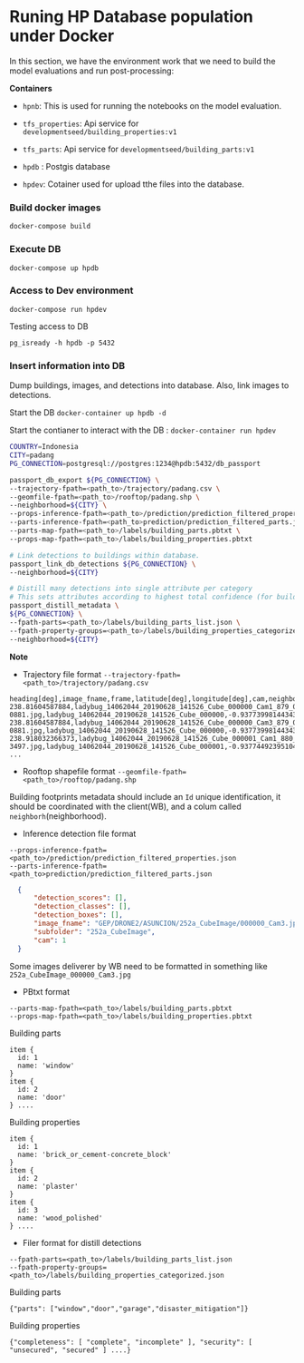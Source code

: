 
# Runing HP Database population under Docker

In this section, we have the environment work that we need to build the model evaluations and run post-processing:

**Containers**

- `hpnb`: This is used for running the notebooks on the model evaluation.

- `tfs_properties`:  Api service for `developmentseed/building_properties:v1`

- `tfs_parts`: Api service for `developmentseed/building_parts:v1`

- `hpdb` : Postgis database

-  `hpdev`: Cotainer used for upload tthe files into the database.

### Build docker images


```
docker-compose build
```

### Execute DB

```
docker-compose up hpdb
```

### Access to Dev environment

```
docker-compose run hpdev
```

Testing access to DB

```
pg_isready -h hpdb -p 5432
```

### Insert information into DB

Dump buildings, images, and detections into database. Also, link images to detections.

Start the DB `docker-container up hpdb -d`

Start the contianer to interact with the DB : `docker-container run hpdev`


```bash
COUNTRY=Indonesia
CITY=padang
PG_CONNECTION=postgresql://postgres:1234@hpdb:5432/db_passport

passport_db_export ${PG_CONNECTION} \
--trajectory-fpath=<path_to>/trajectory/padang.csv \
--geomfile-fpath=<path_to>/rooftop/padang.shp \
--neighborhood=${CITY} \
--props-inference-fpath=<path_to>/prediction/prediction_filtered_properties.json \
--parts-inference-fpath=<path_to>prediction/prediction_filtered_parts.json \
--parts-map-fpath=<path_to>/labels/building_parts.pbtxt \
--props-map-fpath=<path_to>/labels/building_properties.pbtxt

# Link detections to buildings within database.
passport_link_db_detections ${PG_CONNECTION} \
--neighborhood=${CITY}

# Distill many detections into single attribute per category
# This sets attributes according to highest total confidence (for building properties) or max number observed instances (building parts)
passport_distill_metadata \
${PG_CONNECTION} \
--fpath-parts=<path_to>/labels/building_parts_list.json \
--fpath-property-groups=<path_to>/labels/building_properties_categorized.json \
--neighborhood=${CITY}

```

**Note**

- Trajectory file format `--trajectory-fpath=<path_to>/trajectory/padang.csv`

```csv
heading[deg],image_fname,frame,latitude[deg],longitude[deg],cam,neighborhood,subfolder
238.81604587884,ladybug_14062044_20190628_141526_Cube_000000_Cam1_879_090-0881.jpg,ladybug_14062044_20190628_141526_Cube_000000,-0.937739981443431,100.377668449777,"1",padang,PADANG_01
238.81604587884,ladybug_14062044_20190628_141526_Cube_000000_Cam3_879_090-0881.jpg,ladybug_14062044_20190628_141526_Cube_000000,-0.937739981443431,100.377668449777,"3",padang,PADANG_01
238.918032366373,ladybug_14062044_20190628_141526_Cube_000001_Cam1_880_091-3497.jpg,ladybug_14062044_20190628_141526_Cube_000001,-0.93774492395104,100.377660678983,"1",padang,PADANG_01
...
```

- Rooftop shapefile format `--geomfile-fpath=<path_to>/rooftop/padang.shp`

Building footprints metadata should include an `Id` unique identification, it should be  coordinated with the client(WB), and a colum called `neighborh`(neighborhood).

- Inference detection file format

```
--props-inference-fpath=<path_to>/prediction/prediction_filtered_properties.json
--parts-inference-fpath=<path_to>prediction/prediction_filtered_parts.json
```

```json
  {
      "detection_scores": [],
      "detection_classes": [],
      "detection_boxes": [],
      "image_fname": "GEP/DRONE2/ASUNCION/252a_CubeImage/000000_Cam3.jpg",
      "subfolder": "252a_CubeImage",
      "cam": 1
  }
```

Some images deliverer by WB need to be formatted in something like `252a_CubeImage_000000_Cam3.jpg`

- PBtxt format

```
--parts-map-fpath=<path_to>/labels/building_parts.pbtxt
--props-map-fpath=<path_to>/labels/building_properties.pbtxt
```

Building parts

```
item {
  id: 1
  name: 'window'
}
item {
  id: 2
  name: 'door'
} ....
```

Building properties

```
item {
  id: 1
  name: 'brick_or_cement-concrete_block'
}
item {
  id: 2
  name: 'plaster'
}
item {
  id: 3
  name: 'wood_polished'
} ....
```

- Filer format for distill  detections

```
--fpath-parts=<path_to>/labels/building_parts_list.json
--fpath-property-groups=<path_to>/labels/building_properties_categorized.json
```

Building parts
```
{"parts": ["window","door","garage","disaster_mitigation"]}
```

Building properties
```
{"completeness": [ "complete", "incomplete" ], "security": [ "unsecured", "secured" ] ....}
```
